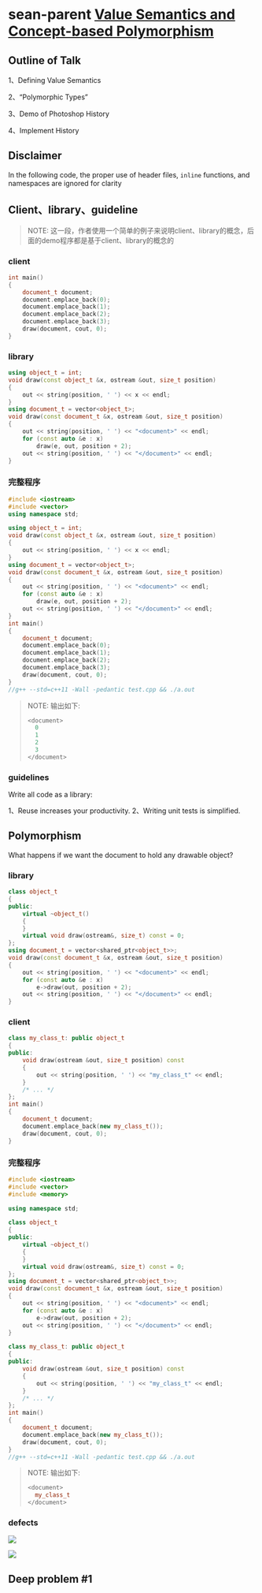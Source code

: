 # sean-parent [Value Semantics and Concept-based Polymorphism](https://sean-parent.stlab.cc/papers-and-presentations/#value-semantics-and-concept-based-polymorphism)

## Outline of Talk

1、Defining Value Semantics

2、“Polymorphic Types”

3、Demo of Photoshop History

4、Implement History

## Disclaimer

In the following code, the proper use of header files, `inline` functions, and namespaces are ignored for clarity

## Client、library、guideline

> NOTE: 这一段，作者使用一个简单的例子来说明client、library的概念，后面的demo程序都是基于client、library的概念的

### client

```C++
int main()
{
	document_t document;
	document.emplace_back(0);
	document.emplace_back(1);
	document.emplace_back(2);
	document.emplace_back(3);
	draw(document, cout, 0);
}

```

### library

```C++
using object_t = int;
void draw(const object_t &x, ostream &out, size_t position)
{
	out << string(position, ' ') << x << endl;
}
using document_t = vector<object_t>;
void draw(const document_t &x, ostream &out, size_t position)
{
	out << string(position, ' ') << "<document>" << endl;
	for (const auto &e : x)
		draw(e, out, position + 2);
	out << string(position, ' ') << "</document>" << endl;
}

```

### 完整程序

```C++
#include <iostream>
#include <vector>
using namespace std;

using object_t = int;
void draw(const object_t &x, ostream &out, size_t position)
{
	out << string(position, ' ') << x << endl;
}
using document_t = vector<object_t>;
void draw(const document_t &x, ostream &out, size_t position)
{
	out << string(position, ' ') << "<document>" << endl;
	for (const auto &e : x)
		draw(e, out, position + 2);
	out << string(position, ' ') << "</document>" << endl;
}
int main()
{
	document_t document;
	document.emplace_back(0);
	document.emplace_back(1);
	document.emplace_back(2);
	document.emplace_back(3);
	draw(document, cout, 0);
}
//g++ --std=c++11 -Wall -pedantic test.cpp && ./a.out

```

> NOTE: 输出如下:
>
> ```C++
> <document>
>   0
>   1
>   2
>   3
> </document>
> ```
>
> 



### guidelines

Write all code as a library:

1、Reuse increases your productivity.
2、Writing unit tests is simplified.



## Polymorphism

What happens if we want the document to hold any drawable object?

### library

```C++
class object_t
{
public:
	virtual ~object_t()
	{
	}
	virtual void draw(ostream&, size_t) const = 0;
};
using document_t = vector<shared_ptr<object_t>>;
void draw(const document_t &x, ostream &out, size_t position)
{
	out << string(position, ' ') << "<document>" << endl;
	for (const auto &e : x)
		e->draw(out, position + 2);
	out << string(position, ' ') << "</document>" << endl;
}

```

### client

```c++
class my_class_t: public object_t
{
public:
	void draw(ostream &out, size_t position) const
	{
		out << string(position, ' ') << "my_class_t" << endl;
	}
	/* ... */
};
int main()
{
	document_t document;
	document.emplace_back(new my_class_t());
	draw(document, cout, 0);
}

```

### 完整程序

```C++
#include <iostream>
#include <vector>
#include <memory>

using namespace std;

class object_t
{
public:
	virtual ~object_t()
	{
	}
	virtual void draw(ostream&, size_t) const = 0;
};
using document_t = vector<shared_ptr<object_t>>;
void draw(const document_t &x, ostream &out, size_t position)
{
	out << string(position, ' ') << "<document>" << endl;
	for (const auto &e : x)
		e->draw(out, position + 2);
	out << string(position, ' ') << "</document>" << endl;
}

class my_class_t: public object_t
{
public:
	void draw(ostream &out, size_t position) const
	{
		out << string(position, ' ') << "my_class_t" << endl;
	}
	/* ... */
};
int main()
{
	document_t document;
	document.emplace_back(new my_class_t());
	draw(document, cout, 0);
}
//g++ --std=c++11 -Wall -pedantic test.cpp && ./a.out

```

> NOTE: 输出如下:
>
> ```C++
> <document>
>   my_class_t
> </document>
> 
> ```
>
> 

### defects

![](./defect1.png)

![](./defect2.png)



## Deep problem #1
